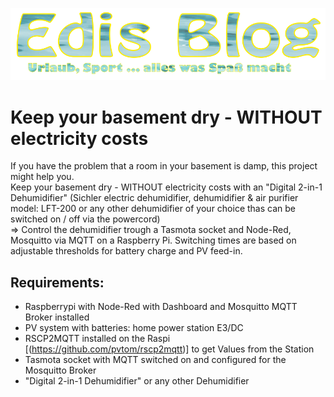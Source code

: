 <p align="center">
  <img src="EdisBlogHeaderLogoSchriftGrossZweiZeilen-2.png" alt="Logo edi.teppert.com Blog" width="600"/>
</p>  

# Keep your basement dry - WITHOUT electricity costs
If you have the problem that a room in your basement is damp, this project might help you.  
Keep your basement dry - WITHOUT electricity costs with an "Digital 2-in-1 Dehumidifier" (Sichler electric dehumidifier, dehumidifier & air purifier model: LFT-200 or any other dehumidifier of your choice thas can be switched on / off via the powercord)  
=> Control the dehumidifier trough a Tasmota socket and Node-Red, Mosquitto via MQTT on a Raspberry Pi. Switching times are based on adjustable thresholds for battery charge and PV feed-in.

## Requirements:  
- Raspberrypi with Node-Red with Dashboard and Mosquitto MQTT Broker installed
- PV system with batteries: home power station E3/DC  
- RSCP2MQTT installed on the Raspi [(https://github.com/pvtom/rscp2mqtt)] to get Values from the Station  
- Tasmota socket with MQTT switched on and configured for the Mosquitto Broker  
- "Digital 2-in-1 Dehumidifier" or any other Dehumidifier
